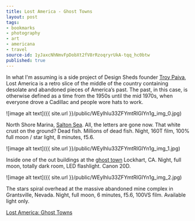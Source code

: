 ```yaml
---
title: Lost America - Ghost Towns
layout: post
tags:
- bookmarks
- photography
- art
- americana
- travel
source-id: 1yJaxcNhNmvFpDobXt2fV8rRzoqryrUkA-tqq_hc0btw
published: true
---
```

In what I'm assuming is a side project of Design Sheds founder [Troy Paiva](http://www.designshed.com/), Lost America is a retro slice of the middle of the country containing desolate and abandoned pieces of America’s past. The past, in this case, is otherwise defined as a time from the 1950s until the mid 1970s, when everyone drove a Cadillac and people wore hats to work.

![image alt text]({{ site.url }}/public/WEylhlu33ZFYmtRlGlYn1g_img_0.jpg)

North Shore Marina, [Salton Sea](http://lostamerica.com/photo-items/the-salton-sea/). All, the letters are gone now. That white crust on the ground? Dead fish. Millions of dead fish. Night, 160T film, 100% full moon / star light, 8 minutes, f5.6.

![image alt text]({{ site.url }}/public/WEylhlu33ZFYmtRlGlYn1g_img_1.jpg)

Inside one of the out buildings at the [ghost town](https://archive.li/hqXeu) Lockhart, CA. Night, full moon, totally dark room, LED flashlight. Canon 20D.

![image alt text]({{ site.url }}/public/WEylhlu33ZFYmtRlGlYn1g_img_2.jpg)

The stars spiral overhead at the massive abandoned mine complex in Grantsville, Nevada. Night, full moon, 6 minutes, f5.6, 100VS film. Available light only.

[Lost America: Ghost Towns](http://lostamerica.com/)

